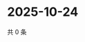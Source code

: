 # 2025-10-24

共 0 条

<!-- BEGIN ZHIHUVIDEO -->
<!-- 最后更新时间 Fri Oct 24 2025 05:10:28 GMT+0800 (China Standard Time) -->

<!-- END ZHIHUVIDEO -->
